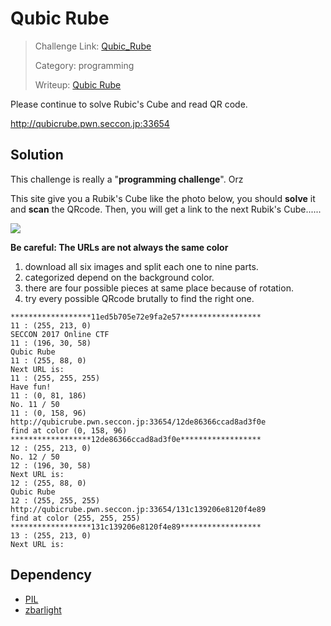 # Qubic Rube

> Challenge Link: [Qubic_Rube](https://score-quals.seccon.jp/question/1a33d91bd704cbbc91e11b42bb27dba7812399ec)
>
> Category: programming
> 
> Writeup: [Qubic Rube](https://github.com/frozenkp/CTF/tree/master/2017/seccon_CTF/programming/Qubic_Rube)

Please continue to solve Rubic's Cube and read QR code.

http://qubicrube.pwn.seccon.jp:33654

## Solution

This challenge is really a "**programming challenge**". Orz

This site give you a Rubik's Cube like the photo below, you should **solve** it and **scan** the QRcode. Then, you will get a link to the next Rubik's Cube......

![](https://i.imgur.com/MFFWlPd.png)

**Be careful: The URLs are not always the same color**

1. download all six images and split each one to nine parts.
2. categorized depend on the background color.
3. there are four possible pieces at same place because of rotation.
4. try every possible QRcode brutally to find the right one.

```
******************11ed5b705e72e9fa2e57******************
11 : (255, 213, 0)
SECCON 2017 Online CTF                                   
11 : (196, 30, 58)
Qubic Rube                                               
11 : (255, 88, 0)
Next URL is:                                             
11 : (255, 255, 255)
Have fun!                                                
11 : (0, 81, 186)
No. 11 / 50                                              
11 : (0, 158, 96)
http://qubicrube.pwn.seccon.jp:33654/12de86366ccad8ad3f0e
find at color (0, 158, 96)
******************12de86366ccad8ad3f0e******************
12 : (255, 213, 0)
No. 12 / 50                                              
12 : (196, 30, 58)
Next URL is:                                             
12 : (255, 88, 0)
Qubic Rube                                               
12 : (255, 255, 255)
http://qubicrube.pwn.seccon.jp:33654/131c139206e8120f4e89
find at color (255, 255, 255)
******************131c139206e8120f4e89******************
13 : (255, 213, 0)
Next URL is:
```

## Dependency

- [PIL](http://www.pythonware.com/products/pil/)
- [zbarlight](https://github.com/Polyconseil/zbarlight)
